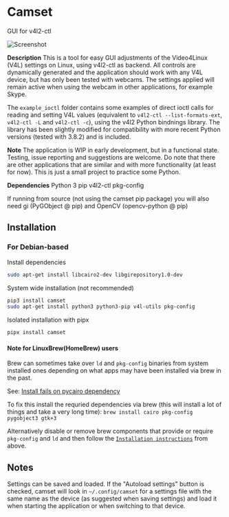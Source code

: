 # Camset

GUI for v4l2-ctl

![Screenshot](http://bufonaturvard.se/pics/camset3.png)

**Description**
This is a tool for easy GUI adjustments of the Video4Linux (V4L) settings on Linux, using v4l2-ctl as backend. All controls are dynamically generated and the application should work with any V4L device, but has only been tested with webcams. The settings applied will remain active when using the webcam in other applications, for example Skype.

The `example_ioctl` folder contains some examples of direct ioctl calls for reading and setting V4L values (equivalent to `v4l2-ctl --list-formats-ext`, `v4l2-ctl -L` and `v4l2-ctl -c`), using the v4l2 Python bindnings library. The library has been slightly modified for compatibility with more recent Python versions (tested with 3.8.2) and is included.

**Note**
The application is WIP in early development, but in a functional state. Testing, issue reporting and suggestions are welcome. Do note that there are other applications that are similar and with more functionality (at least for now). This is just a small project to practice some Python.

**Dependencies**
Python 3
pip
v4l2-ctl
pkg-config

If running from source (not using the camset pip package) you will also need gi (PyGObject @ pip) and OpenCV (opencv-python @ pip)

## Installation

### For Debian-based

Install dependencies

```bash
sudo apt-get install libcairo2-dev libgirepository1.0-dev
```

System wide installation (not recommended)

```bash
pip3 install camset
sudo apt-get install python3 python3-pip v4l-utils pkg-config
```

Isolated installation with pipx

```bash
pipx install camset
```

#### Note for LinuxBrew(HomeBrew) users

Brew can sometimes take over `ld` and `pkg-config` binaries from system installed ones depending on what apps may have been installed via brew in the past.

See: [Install fails on pycairo dependency](https://github.com/azeam/camset/issues/8)

To fix this install the requried dependencies via brew (this will install a lot of things and take a very long time):
`brew install cairo pkg-config pygobject3 gtk+3`

Alternatively disable or remove brew components that provide or require `pkg-config` and `ld` and then follow the [`Installation instructions`](#installation) from above.

## Notes

Settings can be saved and loaded. If the "Autoload settings" button is checked, camset will look in `~/.config/camset` for a settings file with the same name as the device (as suggested when saving settings) and load it when starting the application or when switching to that device.
